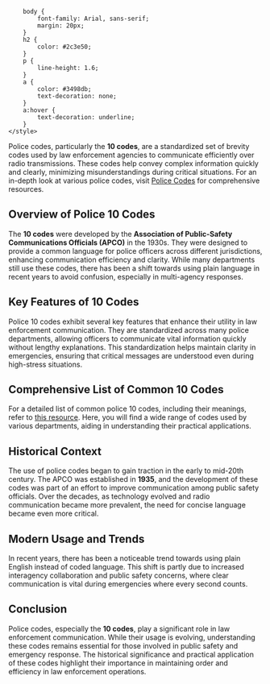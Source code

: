 <!DOCTYPE html>
<html lang="en">

        body {
            font-family: Arial, sans-serif;
            margin: 20px;
        }
        h2 {
            color: #2c3e50;
        }
        p {
            line-height: 1.6;
        }
        a {
            color: #3498db;
            text-decoration: none;
        }
        a:hover {
            text-decoration: underline;
        }
    </style>
</head>
<body>

<p>
    Police codes, particularly the <strong>10 codes</strong>, are a standardized set of brevity codes used by law enforcement agencies to communicate efficiently over radio transmissions. These codes help convey complex information quickly and clearly, minimizing misunderstandings during critical situations. For an in-depth look at various police codes, visit <a href="https://policecodes.co/" target="_blank">Police Codes</a> for comprehensive resources.
</p>

<h2>Overview of Police 10 Codes</h2>
<p>
    The <strong>10 codes</strong> were developed by the <strong>Association of Public-Safety Communications Officials (APCO)</strong> in the 1930s. They were designed to provide a common language for police officers across different jurisdictions, enhancing communication efficiency and clarity. While many departments still use these codes, there has been a shift towards using plain language in recent years to avoid confusion, especially in multi-agency responses.
</p>

<h2>Key Features of 10 Codes</h2>
<p>
    Police 10 codes exhibit several key features that enhance their utility in law enforcement communication. They are standardized across many police departments, allowing officers to communicate vital information quickly without lengthy explanations. This standardization helps maintain clarity in emergencies, ensuring that critical messages are understood even during high-stress situations.
</p>

<h2>Comprehensive List of Common 10 Codes</h2>
<p>
    For a detailed list of common police 10 codes, including their meanings, refer to <a href="https://policecodes.co/police-ten-codes/ten-codes/" target="_blank">this resource</a>. Here, you will find a wide range of codes used by various departments, aiding in understanding their practical applications.
</p>

<h2>Historical Context</h2>
<p>
    The use of police codes began to gain traction in the early to mid-20th century. The APCO was established in <strong>1935</strong>, and the development of these codes was part of an effort to improve communication among public safety officials. Over the decades, as technology evolved and radio communication became more prevalent, the need for concise language became even more critical.
</p>

<h2>Modern Usage and Trends</h2>
<p>
    In recent years, there has been a noticeable trend towards using plain English instead of coded language. This shift is partly due to increased interagency collaboration and public safety concerns, where clear communication is vital during emergencies where every second counts.
</p>

<h2>Conclusion</h2>
<p>
    Police codes, especially the <strong>10 codes</strong>, play a significant role in law enforcement communication. While their usage is evolving, understanding these codes remains essential for those involved in public safety and emergency response. The historical significance and practical application of these codes highlight their importance in maintaining order and efficiency in law enforcement operations.
</p>

</body>
</html>
